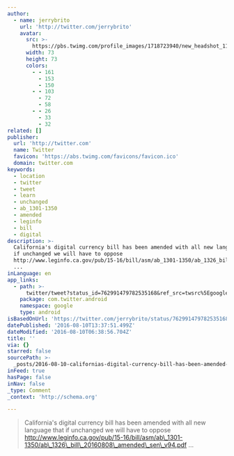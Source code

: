 ```yaml
---
author:
  - name: jerrybrito
    url: 'http://twitter.com/jerrybrito'
    avatar:
      src: >-
        https://pbs.twimg.com/profile_images/1718723940/new_headshot_111101_bigger.jpg
      width: 73
      height: 73
      colors:
        - - 161
          - 153
          - 150
        - - 103
          - 72
          - 58
        - - 26
          - 33
          - 32
related: []
publisher:
  url: 'http://twitter.com'
  name: Twitter
  favicon: 'https://abs.twimg.com/favicons/favicon.ico'
  domain: twitter.com
keywords:
  - location
  - twitter
  - tweet
  - learn
  - unchanged
  - ab_1301-1350
  - amended
  - leginfo
  - bill
  - digital
description: >-
  California's digital currency bill has been amended with all new language that
  if unchanged we will have to oppose
  http://www.leginfo.ca.gov/pub/15-16/bill/asm/ab_1301-1350/ab_1326_bill_20160808_amended_sen_v94.pdf
  ...
inLanguage: en
app_links:
  - path: >-
      twitter/tweet?status_id=762991479782535168&ref_src=twsrc%5Egoogle%7Ctwcamp%5Eandroidseo%7Ctwgr%5Estatus%7Ctwterm%5E762991479782535168
    package: com.twitter.android
    namespace: google
    type: android
isBasedOnUrl: 'https://twitter.com/jerrybrito/status/762991479782535168'
datePublished: '2016-08-10T13:37:51.499Z'
dateModified: '2016-08-10T06:38:56.704Z'
title: ''
via: {}
starred: false
sourcePath: >-
  _posts/2016-08-10-californias-digital-currency-bill-has-been-amended-with-all.md
inFeed: true
hasPage: false
inNav: false
_type: Comment
_context: 'http://schema.org'

---
```

> California's digital currency bill has been amended with all new language that if unchanged we will have to oppose http://www.leginfo.ca.gov/pub/15-16/bill/asm/ab\_1301-1350/ab\_1326\_bill\_20160808\_amended\_sen\_v94.pdf ...